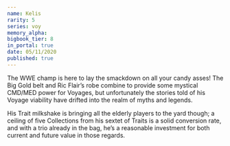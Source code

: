 ```yaml
---
name: Kelis
rarity: 5
series: voy
memory_alpha:
bigbook_tier: 8
in_portal: true
date: 05/11/2020
published: true
---
```


The WWE champ is here to lay the smackdown on all your candy asses! The Big Gold belt and Ric Flair’s robe combine to provide some mystical CMD/MED power for Voyages, but unfortunately the stories told of his Voyage viability have drifted into the realm of myths and legends.

His Trait milkshake is bringing all the elderly players to the yard though; a ceiling of five Collections from his sextet of Traits is a solid conversion rate, and with a trio already in the bag, he’s a reasonable investment for both current and future value in those regards.
